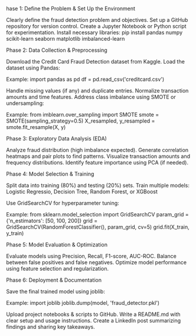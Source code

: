 hase 1: Define the Problem & Set Up the Environment

 Clearly define the fraud detection problem and objectives.
 Set up a GitHub repository for version control.
 Create a Jupyter Notebook or Python script for experimentation.
 Install necessary libraries:
pip install pandas numpy scikit-learn seaborn matplotlib imbalanced-learn


Phase 2: Data Collection & Preprocessing

 Download the Credit Card Fraud Detection dataset from Kaggle.
 Load the dataset using Pandas:

Example:
import pandas as pd
df = pd.read_csv('creditcard.csv')

 Handle missing values (if any) and duplicate entries.
 Normalize transaction amounts and time features.
 Address class imbalance using SMOTE or undersampling:

Example:
from imblearn.over_sampling import SMOTE
smote = SMOTE(sampling_strategy=0.5)
X_resampled, y_resampled = smote.fit_resample(X, y)


Phase 3: Exploratory Data Analysis (EDA)

 Analyze fraud distribution (high imbalance expected).
 Generate correlation heatmaps and pair plots to find patterns.
 Visualize transaction amounts and frequency distributions.
 Identify feature importance using PCA (if needed).


Phase 4: Model Selection & Training

 Split data into training (80%) and testing (20%) sets.
 Train multiple models:
Logistic Regressio, Decision Tree, Random Forest, or XGBoost

 Use GridSearchCV for hyperparameter tuning:

Example:
from sklearn.model_selection import GridSearchCV
param_grid = {'n_estimators': [50, 100, 200]}
grid = GridSearchCV(RandomForestClassifier(), param_grid, cv=5)
grid.fit(X_train, y_train)


Phase 5: Model Evaluation & Optimization

 Evaluate models using Precision, Recall, F1-score, AUC-ROC.
 Balance between false positives and false negatives.
 Optimize model performance using feature selection and regularization.

Phase 6: Deployment & Documentation

 Save the final trained model using joblib:

Example:
import joblib
joblib.dump(model, 'fraud_detector.pkl')

Upload project notebooks & scripts to GitHub.
Write a README.md with clear setup and usage instructions.
Create a LinkedIn post summarizing findings and sharing key takeaways.

